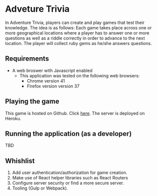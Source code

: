 # Adveture Trivia
In Adventure Trivia, players can create and play games that test their knowledge.
The idea is as follows: Each game takes place across one or more geographical
locations where a player has to answer one or more questions as well as a riddle 
correctly in order to advance to the next location. The player will collect ruby
gems as he/she answers questions.   

## Requirements

- A web broswer with Javascript enabled
	- This application was tested on the following web browsers:
		- Chrome version 41
		- Firefox version version 37

## Playing the game

This game is hosted on Github. Click [here](alwesam.github.io/adventure_trivia_client). 
The server is deployed on Heroku. 

## Running the application (as a developer)

TBD

## Whishlist 
1. Add user authentication/authorization for game creation.
2. Make use of React helper libraries such as React Routers
3. Configure server security or find a more secure server. 
4. Tooling (Gulp or Webpack).
